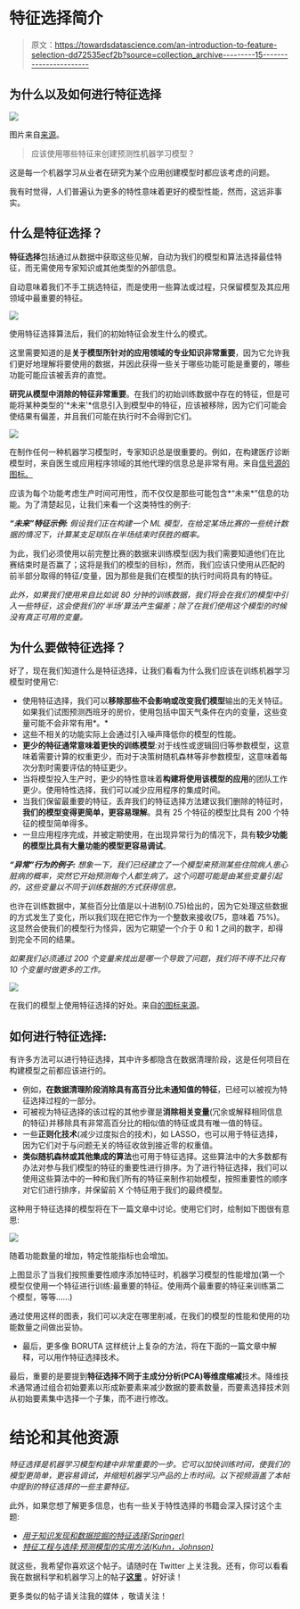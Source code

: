 # 特征选择简介

> 原文：<https://towardsdatascience.com/an-introduction-to-feature-selection-dd72535ecf2b?source=collection_archive---------15----------------------->

## 为什么以及如何进行特征选择

![](img/b3d1e7fa4cdd17fed9cf5b7c00ea9278.png)

图片来自[来源](https://unsplash.com/)。

> 应该使用哪些特征来创建预测性机器学习模型？

这是每一个机器学习从业者在研究为某个应用创建模型时都应该考虑的问题。

我有时觉得，人们普遍认为更多的特性意味着更好的模型性能，然而，这远非事实。

## 什么是特征选择？

**特征选择**包括通过从数据中获取这些见解，自动为我们的模型和算法选择最佳特征，而无需使用专家知识或其他类型的外部信息。

自动意味着我们不手工挑选特征，而是使用一些算法或过程，只保留模型及其应用领域中最重要的特征。

![](img/69b1536eb640067e533abd9bf0d17825.png)

使用特征选择算法后，我们的初始特征会发生什么的模式。

这里需要知道的是**关于模型所针对的应用领域的专业知识非常重要**，因为它允许我们更好地理解将要使用的数据，并因此获得一些关于哪些功能可能是重要的，哪些功能可能应该被丢弃的直觉。

**研究从模型中消除的特征非常重要**。在我们的初始训练数据中存在的特征，但是可能将某种类型的'*未来'*信息引入到模型中的特征，应该被移除，因为它们可能会使结果有偏差，并且我们可能在执行时不会得到它们。

![](img/2c91f9f5b4421c3e38ed57f46fe53730.png)

在制作任何一种机器学习模型时，专家知识总是很重要的。例如，在构建医疗诊断模型时，来自医生或应用程序领域的其他代理的信息总是非常有用。来自[信号源的图标。](https://www.shutterstock.com/es/?kw=shutterstock&gclid=CjwKCAiA4Y7yBRB8EiwADV1haSop3r8y6TUz6MfBSt4knRwhSN03v0XjyjrtKP7E_D-V14b2DW44WhoCC_QQAvD_BwE&gclsrc=aw.ds)

应该为每个功能考虑生产时间可用性，而不仅仅是那些可能包含*“未来*”信息的功能。为了清楚起见，让我们来看一个这类特性的例子:

***“未来”特征示例:*** *假设我们正在构建一个 ML 模型，在给定某场比赛的一些统计数据的情况下，计算某支足球队在半场结束时获胜的概率。*

为此，我们必须使用以前完整比赛的数据来训练模型(因为我们需要知道他们在比赛结束时是否赢了；这将是我们的模型的目标)，然而，我们应该只使用从匹配的前半部分取得的特征/变量，因为那些是我们在模型的执行时间将具有的特征。

*此外，如果我们使用来自比如说 80 分钟的训练数据，我们将会在我们的模型中引入一些特征，这会使我们的‘半场’算法产生偏差；除了在我们使用这个模型的时候没有真正可用的变量。*

## 为什么要做特征选择？

好了，现在我们知道什么是特征选择，让我们看看为什么我们应该在训练机器学习模型时使用它:

*   使用特征选择，我们可以**移除那些不会影响或改变我们模型**输出的无关特征。如果我们试图预测西班牙的房价，使用包括中国天气条件在内的变量，这些变量可能不会非常有用*。*
*   这些不相关的功能实际上会通过引入噪声降低你的模型的性能。
*   **更少的特征通常意味着更快的训练模型**:对于线性或逻辑回归等参数模型，这意味着需要计算的权重更少，而对于决策树随机森林等非参数模型，这意味着每次分割时需要评估的特征更少。
*   当将模型投入生产时，更少的特性意味着**构建将使用该模型的应用**的团队工作更少。使用特性选择，我们可以减少应用程序的集成时间。
*   当我们保留最重要的特征，丢弃我们的特征选择方法建议我们删除的特征时，**我们的模型变得更简单，更容易理解**。具有 25 个特征的模型比具有 200 个特征的模型简单得多。
*   一旦应用程序完成，并被定期使用，在出现异常行为的情况下，具有**较少功能的模型比具有大量功能的模型更容易调试**。

***“异常”行为的例子:*** *想象一下，我们已经建立了一个模型来预测某些住院病人患心脏病的概率，突然它开始预测每个人都生病了。这个问题可能是由某些变量引起的，这些变量以不同于训练数据的方式获得信息。*

也许在训练数据中，某些百分比值是以十进制(0.75)给出的，因为它处理这些数据的方式发生了变化，所以我们现在把它作为一个整数来接收(75，意味着 75%)。这显然会使我们的模型行为怪异，因为它期望一个介于 0 和 1 之间的数字，却得到完全不同的结果。

*如果我们必须通过 200 个变量来找出是哪一个导致了问题，我们将不得不比只有 10 个变量时做更多的工作。*

![](img/aac419eb0c677bc0b1aa52fd2992534c.png)

在我们的模型上使用特征选择的好处。来自[的图标来源](https://www.iconfinder.com/)。

## 如何进行特征选择:

有许多方法可以进行特征选择，其中许多都隐含在数据清理阶段，这是任何项目在构建模型之前都应该进行的。

*   例如，**在数据清理阶段消除具有高百分比未通知值的特征**，已经可以被视为特征选择过程的一部分。
*   可被视为特征选择的该过程的其他步骤是**消除相关变量**(冗余或解释相同信息的特征)并移除具有非常高百分比的相似值的特征或具有唯一值的特征。
*   一些**正则化技术**(减少过度拟合的技术)，如 LASSO，也可以用于特征选择，因为它们对于与问题无关的特征收敛到接近零的权重值。
*   **类似随机森林或其他集成的算法**也可用于特征选择。这些算法中的大多数都有办法对参与我们模型的特征的重要性进行排序。为了进行特征选择，我们可以使用这些算法中的一种和我们所有的特征来制作初始模型，按照重要性的顺序对它们进行排序，并保留前 X 个特征用于我们的最终模型。

这种用于特征选择的模型将在下一篇文章中讨论。使用它们时，绘制如下图很有意思:

![](img/a191e18586805c750ecc7d79f17c39ff.png)

随着功能数量的增加，特定性能指标也会增加。

上图显示了当我们按照重要性顺序添加特征时，机器学习模型的性能增加(第一个模型仅使用一个特征进行训练:最重要的特征。使用两个最重要的特征来训练第二个模型，等等……)

通过使用这样的图表，我们可以决定在哪里削减，在我们的模型的性能和使用的功能数量之间做出妥协。

*   最后，更多像 BORUTA 这样统计上复杂的方法，将在下面的一篇文章中解释，可以用作特征选择技术。

最后，重要的是要提到**特征选择不同于主成分分析(PCA)等维度缩减**技术。降维技术通常通过组合初始要素以形成新要素来减少数据的要素数量，而要素选择技术则从初始要素集中选择一个子集，而不进行修改。

# 结论和其他资源

*特征选择是机器学习模型构建中非常重要的一步。它可以加快训练时间，使我们的模型更简单，更容易调试，并缩短机器学习产品的上市时间。以下视频涵盖了本帖中提到的特征选择的一些主要特征。*

此外，如果您想了解更多信息，也有一些关于特性选择的书籍会深入探讨这个主题:

*   [*用于知识发现和数据挖掘的特征选择(Springer)*](https://amzn.to/38snFQX)
*   [*特征工程与选择:预测模型的实用方法(Kuhn，Johnson)*](https://amzn.to/32YYHYq)

就这些，我希望你喜欢这个帖子。请随时在 Twitter 上关注我。还有，你可以看看我在数据科学和机器学习上的帖子[**这里**](https://medium.com/@jaimezornoza) 。好好读！

更多类似的帖子请关注我的媒体 ，敬请关注！